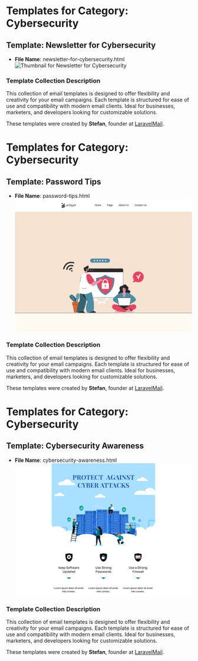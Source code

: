 # Templates for Category: Cybersecurity

## Template: Newsletter for Cybersecurity
- **File Name**: newsletter-for-cybersecurity.html
![Thumbnail for Newsletter for Cybersecurity](./newsletter-for-cybersecurity.png)

### Template Collection Description
This collection of email templates is designed to offer flexibility and creativity for your email campaigns. Each template is structured for ease of use and compatibility with modern email clients. Ideal for businesses, marketers, and developers looking for customizable solutions.

These templates were created by **Stefan**, founder at [LaravelMail](https://laravelmail.com).

# Templates for Category: Cybersecurity

## Template: Password Tips
- **File Name**: password-tips.html
![Thumbnail for Password Tips](./password-tips.png)

### Template Collection Description
This collection of email templates is designed to offer flexibility and creativity for your email campaigns. Each template is structured for ease of use and compatibility with modern email clients. Ideal for businesses, marketers, and developers looking for customizable solutions.

These templates were created by **Stefan**, founder at [LaravelMail](https://laravelmail.com).

# Templates for Category: Cybersecurity

## Template: Cybersecurity Awareness
- **File Name**: cybersecurity-awareness.html
![Thumbnail for Cybersecurity Awareness](./cybersecurity-awareness.png)

### Template Collection Description
This collection of email templates is designed to offer flexibility and creativity for your email campaigns. Each template is structured for ease of use and compatibility with modern email clients. Ideal for businesses, marketers, and developers looking for customizable solutions.

These templates were created by **Stefan**, founder at [LaravelMail](https://laravelmail.com).

